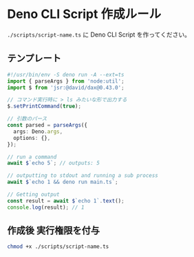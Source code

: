 # Deno CLI Script 作成ルール

`./scripts/script-name.ts` に Deno CLI Script を作ってください。

## テンプレート

```ts
#!/usr/bin/env -S deno run -A --ext=ts
import { parseArgs } from 'node:util';
import $ from 'jsr:@david/dax@0.43.0';

// コマンド実行時に > ls みたいな形で出力する
$.setPrintCommand(true);

// 引数のパース
const parsed = parseArgs({
  args: Deno.args,
  options: {},
});

// run a command
await $`echo 5`; // outputs: 5

// outputting to stdout and running a sub process
await $`echo 1 && deno run main.ts`;

// Getting output
const result = await $`echo 1`.text();
console.log(result); // 1
```

## 作成後 実行権限を付与

```sh
chmod +x ./scripts/script-name.ts
```
